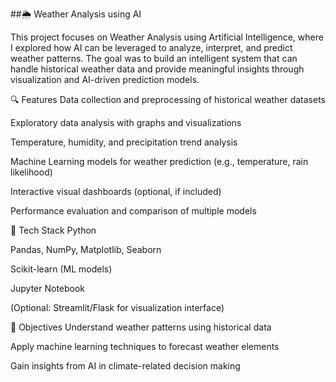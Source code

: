 ##🌦️ Weather Analysis using AI

This project focuses on Weather Analysis using Artificial Intelligence, where I explored how AI can be leveraged to analyze, interpret, and predict weather patterns. The goal was to build an intelligent system that can handle historical weather data and provide meaningful insights through visualization and AI-driven prediction models.

🔍 Features
Data collection and preprocessing of historical weather datasets

Exploratory data analysis with graphs and visualizations

Temperature, humidity, and precipitation trend analysis

Machine Learning models for weather prediction (e.g., temperature, rain likelihood)

Interactive visual dashboards (optional, if included)

Performance evaluation and comparison of multiple models

🧠 Tech Stack
Python

Pandas, NumPy, Matplotlib, Seaborn

Scikit-learn (ML models)

Jupyter Notebook

(Optional: Streamlit/Flask for visualization interface)

🚀 Objectives
Understand weather patterns using historical data

Apply machine learning techniques to forecast weather elements

Gain insights from AI in climate-related decision making
